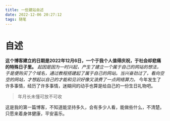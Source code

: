 ```yaml
---
title: 一些建站自述
date: 2022-12-06 20:27:12
tags: 随笔
---
```

# 自述
   

**这个博客建立的日期是2022年12月6日，一个于我个人值得庆祝，于社会却悲痛的特殊日子里。**
*起因是因为一时兴起，产生了建立一个属于自己的网站的想法，于是便购买了个域名，通过教程搭建起了属于自己的网站。当兴奋劲过了，看向空空的网站，才想起以自己的才能和见识好像又浪费了一点网络算力。*
今年发生了许多事情，经历了许多事情，迷糊间的动手也算是给自己的一份生日礼物吧。
> 年月长未懂可放不可收

这是我的第一篇博客，不知道能坚持多久，会有多少人看，能做些什么，不清楚。
只愿来着身体健康，平安喜乐。
